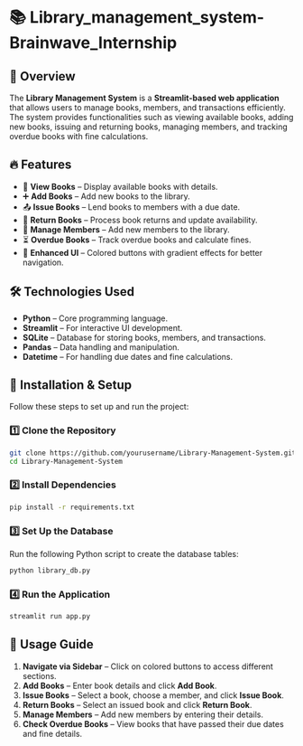 # 📚  Library_management_system-Brainwave_Internship

## 📌 Overview
The **Library Management System** is a **Streamlit-based web application** that allows users to manage books, members, and transactions efficiently. The system provides functionalities such as viewing available books, adding new books, issuing and returning books, managing members, and tracking overdue books with fine calculations.

## 🔥 Features
- 📖 **View Books** – Display available books with details.
- ➕ **Add Books** – Add new books to the library.
- 📤 **Issue Books** – Lend books to members with a due date.
- 🔄 **Return Books** – Process book returns and update availability.
- 👤 **Manage Members** – Add new members to the library.
- ⏳ **Overdue Books** – Track overdue books and calculate fines.
- 🎨 **Enhanced UI** – Colored buttons with gradient effects for better navigation.

## 🛠️ Technologies Used
- **Python** – Core programming language.
- **Streamlit** – For interactive UI development.
- **SQLite** – Database for storing books, members, and transactions.
- **Pandas** – Data handling and manipulation.
- **Datetime** – For handling due dates and fine calculations.

## 🚀 Installation & Setup
Follow these steps to set up and run the project:

### 1️⃣ Clone the Repository
```bash
git clone https://github.com/yourusername/Library-Management-System.git
cd Library-Management-System
```

### 2️⃣ Install Dependencies
```bash
pip install -r requirements.txt
```

### 3️⃣ Set Up the Database
Run the following Python script to create the database tables:
```bash
python library_db.py
```

### 4️⃣ Run the Application
```bash
streamlit run app.py
```

## 🎯 Usage Guide
1. **Navigate via Sidebar** – Click on colored buttons to access different sections.
2. **Add Books** – Enter book details and click **Add Book**.
3. **Issue Books** – Select a book, choose a member, and click **Issue Book**.
4. **Return Books** – Select an issued book and click **Return Book**.
5. **Manage Members** – Add new members by entering their details.
6. **Check Overdue Books** – View books that have passed their due dates and fine details.

